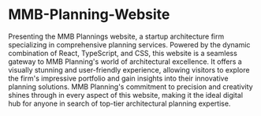 # MMB-Planning-Website

Presenting the MMB Plannings website, a startup architecture firm specializing in comprehensive planning services. Powered by the dynamic combination of React, TypeScript, and CSS, this website is a seamless gateway to MMB Planning's world of architectural excellence. It offers a visually stunning and user-friendly experience, allowing visitors to explore the firm's impressive portfolio and gain insights into their innovative planning solutions. MMB Planning's commitment to precision and creativity shines through in every aspect of this website, making it the ideal digital hub for anyone in search of top-tier architectural planning expertise.


